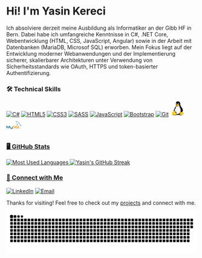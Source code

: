 # Hi! I'm Yasin Kereci


Ich absolviere derzeit meine Ausbildung als Informatiker an der Gibb HF in Bern. Dabei habe ich umfangreiche
Kenntnisse in C#, .NET Core, Webentwicklung (HTML, CSS, JavaScript, Angular) sowie in der Arbeit mit
Datenbanken (MariaDB, Microsof SQL) erworben. Mein Fokus liegt auf der Entwicklung moderner
Webanwendungen und der Implementierung sicherer, skalierbarer Architekturen unter Verwendung von
Sicherheitsstandards wie OAuth, HTTPS und token-basierter Authentifizierung.

### 🛠️ Technical Skills

[![C#](https://img.shields.io/badge/-C%23-239120?logo=c-sharp&logoColor=white&style=flat)](https://www.w3schools.com/cs/index.php)
[![HTML5](https://img.shields.io/badge/-HTML5-E34F26?logo=html5&logoColor=white&style=flat)](https://w3schools.com/html/default.asp)
[![CSS3](https://img.shields.io/badge/-CSS3-1572B6?logo=css3&logoColor=white&style=flat)](https://www.w3schools.com/css/default.asp)
[![SASS](https://img.shields.io/badge/-SASS-CC6699?logo=sass&logoColor=white&style=flat)](https://www.w3schools.com/sass/default.php)
[![JavaScript](https://img.shields.io/badge/-JavaScript-F7DF1E?logo=javascript&logoColor=black&style=flat)](https://www.w3schools.com/js/default.asp)
[![Bootstrap](https://img.shields.io/badge/-Bootstrap-563D7C?logo=bootstrap&logoColor=white&style=flat)](https://www.w3schools.com/bootstrap/default.asp)
[![Git](https://img.shields.io/badge/-Git-F05032?logo=git&logoColor=white&style=flat)](https://github.com/)
<img src="https://raw.githubusercontent.com/devicons/devicon/master/icons/linux/linux-original.svg" alt="linux" width="40" height="40"/> </a> <a href="https://www.mysql.com/" target="_blank" rel="noreferrer"> <img src="https://raw.githubusercontent.com/devicons/devicon/master/icons/mysql/mysql-original-wordmark.svg" alt="mysql" width="40" height="40"/>
### 🖥️ GitHub Stats

![Most Used Languages](https://github-readme-stats.vercel.app/api/top-langs/?username=kereciyasin&layout=compact&theme=dark)
![Yasin's GitHub Streak](https://github-readme-streak-stats.herokuapp.com/?user=kereciyasin&theme=dark)



### 🔗 Connect with Me

[![LinkedIn](https://img.shields.io/badge/-LinkedIn-0A66C2?logo=LinkedIn&logoColor=white&style=flat)](https://[www.linkedin.com/](https://www.linkedin.com/in/yasinkereci/))
[![Email](https://img.shields.io/badge/-Email-D14836?logo=Gmail&logoColor=white&style=flat)](mailto:kereciyasin52@gmail.com)

Thanks for visiting! Feel free to check out my [projects](https://github.com/kereciyasin?tab=repositories) and connect with me.


<picture>
  <source media="(prefers-color-scheme: dark)" srcset="https://raw.githubusercontent.com/kereciyasin/Ckereciyasin/output/github-contribution-grid-snake-dark.svg">
  <source media="(prefers-color-scheme: light)" srcset="https://raw.githubusercontent.com/kereciyasin/kereciyasin/output/github-contribution-grid-snake.svg">
  <img alt="github contribution grid snake animation" src="https://raw.githubusercontent.com/kereciyasin/kereciyasin/output/github-contribution-grid-snake.svg">
</picture>
